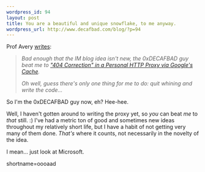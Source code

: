 ```yaml
--- 
wordpress_id: 94
layout: post
title: You are a beautiful and unique snowflake, to me anyway.
wordpress_url: http://www.decafbad.com/blog/?p=94
---
```

<p>Prof Avery <a href="http://kavery.ecs.fullerton.edu/index.cgi/2002/Apr/23#1019549720">writes</a>:<blockquote><i>Bad enough that the IM blog idea isn't new, the 0xDECAFBAD guy beat me to <a href="http://www.decafbad.com/news_archives/000087.shtml#000087">"404 Correction" in a Personal HTTP Proxy via Google's Cache</a>.</p>
<p>Oh well, guess there's only one thing for me to do: quit whining and write the code...</i></blockquote>So I'm the 0xDECAFBAD guy now, eh?  Hee-hee.</p>
<p>Well, I haven't gotten around to writing the proxy yet, so <i>you</i> can beat <i>me</i> to <i>that</i> still. :)  I've had a metric ton of good and sometimes new ideas throughout my relatively short life, but I have a habit of not getting very many of them done.  <i>That's</i> where it counts, not necessarily in the novelty of the idea.</p>
<p>I mean...  just look at Microsoft.</p>
<!--more-->
shortname=oooaad
